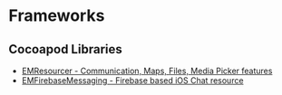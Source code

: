 # Frameworks


## Cocoapod Libraries

- [EMResourcer - Communication, Maps, Files, Media Picker features](EMResourcer/README.md)
- [EMFirebaseMessaging - Firebase based iOS Chat resource](EMFirebaseMessaging/README.md)
